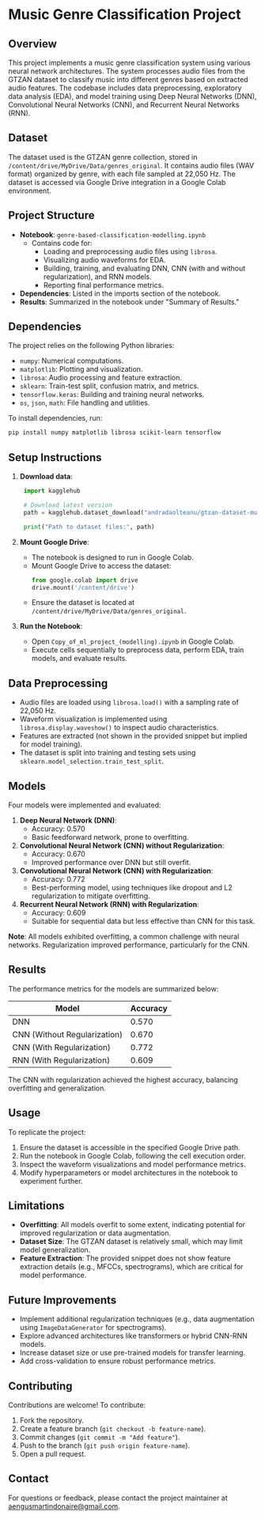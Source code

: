 # Music Genre Classification Project

## Overview
This project implements a music genre classification system using various neural network architectures. The system processes audio files from the GTZAN dataset to classify music into different genres based on extracted audio features. The codebase includes data preprocessing, exploratory data analysis (EDA), and model training using Deep Neural Networks (DNN), Convolutional Neural Networks (CNN), and Recurrent Neural Networks (RNN).

## Dataset
The dataset used is the GTZAN genre collection, stored in `/content/drive/MyDrive/Data/genres_original`. It contains audio files (WAV format) organized by genre, with each file sampled at 22,050 Hz. The dataset is accessed via Google Drive integration in a Google Colab environment.

## Project Structure
- **Notebook**: `genre-based-classification-modelling.ipynb`
  - Contains code for:
    - Loading and preprocessing audio files using `librosa`.
    - Visualizing audio waveforms for EDA.
    - Building, training, and evaluating DNN, CNN (with and without regularization), and RNN models.
    - Reporting final performance metrics.
- **Dependencies**: Listed in the imports section of the notebook.
- **Results**: Summarized in the notebook under "Summary of Results."

## Dependencies
The project relies on the following Python libraries:
- `numpy`: Numerical computations.
- `matplotlib`: Plotting and visualization.
- `librosa`: Audio processing and feature extraction.
- `sklearn`: Train-test split, confusion matrix, and metrics.
- `tensorflow.keras`: Building and training neural networks.
- `os`, `json`, `math`: File handling and utilities.

To install dependencies, run:
```bash
pip install numpy matplotlib librosa scikit-learn tensorflow
```

## Setup Instructions
1. **Download data**:
   ```python
    import kagglehub

    # Download latest version
    path = kagglehub.dataset_download("andradaolteanu/gtzan-dataset-music-genre-classification")

    print("Path to dataset files:", path)
   ```

2. **Mount Google Drive**:
   - The notebook is designed to run in Google Colab.
   - Mount Google Drive to access the dataset:
     ```python
     from google.colab import drive
     drive.mount('/content/drive')
     ```
   - Ensure the dataset is located at `/content/drive/MyDrive/Data/genres_original`.

3. **Run the Notebook**:
   - Open `Copy_of_ml_project_(modelling).ipynb` in Google Colab.
   - Execute cells sequentially to preprocess data, perform EDA, train models, and evaluate results.

## Data Preprocessing
- Audio files are loaded using `librosa.load()` with a sampling rate of 22,050 Hz.
- Waveform visualization is implemented using `librosa.display.waveshow()` to inspect audio characteristics.
- Features are extracted (not shown in the provided snippet but implied for model training).
- The dataset is split into training and testing sets using `sklearn.model_selection.train_test_split`.

## Models
Four models were implemented and evaluated:
1. **Deep Neural Network (DNN)**:
   - Accuracy: 0.570
   - Basic feedforward network, prone to overfitting.
2. **Convolutional Neural Network (CNN) without Regularization**:
   - Accuracy: 0.670
   - Improved performance over DNN but still overfit.
3. **Convolutional Neural Network (CNN) with Regularization**:
   - Accuracy: 0.772
   - Best-performing model, using techniques like dropout and L2 regularization to mitigate overfitting.
4. **Recurrent Neural Network (RNN) with Regularization**:
   - Accuracy: 0.609
   - Suitable for sequential data but less effective than CNN for this task.

**Note**: All models exhibited overfitting, a common challenge with neural networks. Regularization improved performance, particularly for the CNN.

## Results
The performance metrics for the models are summarized below:

| **Model**                        | **Accuracy** |
|----------------------------------|--------------|
| DNN                              | 0.570        |
| CNN (Without Regularization)     | 0.670        |
| CNN (With Regularization)        | 0.772        |
| RNN (With Regularization)        | 0.609        |

The CNN with regularization achieved the highest accuracy, balancing overfitting and generalization.

## Usage
To replicate the project:
1. Ensure the dataset is accessible in the specified Google Drive path.
2. Run the notebook in Google Colab, following the cell execution order.
3. Inspect the waveform visualizations and model performance metrics.
4. Modify hyperparameters or model architectures in the notebook to experiment further.

## Limitations
- **Overfitting**: All models overfit to some extent, indicating potential for improved regularization or data augmentation.
- **Dataset Size**: The GTZAN dataset is relatively small, which may limit model generalization.
- **Feature Extraction**: The provided snippet does not show feature extraction details (e.g., MFCCs, spectrograms), which are critical for model performance.

## Future Improvements
- Implement additional regularization techniques (e.g., data augmentation using `ImageDataGenerator` for spectrograms).
- Explore advanced architectures like transformers or hybrid CNN-RNN models.
- Increase dataset size or use pre-trained models for transfer learning.
- Add cross-validation to ensure robust performance metrics.

## Contributing
Contributions are welcome! To contribute:
1. Fork the repository.
2. Create a feature branch (`git checkout -b feature-name`).
3. Commit changes (`git commit -m "Add feature"`).
4. Push to the branch (`git push origin feature-name`).
5. Open a pull request.

## Contact
For questions or feedback, please contact the project maintainer at aengusmartindonaire@gmail.com.
